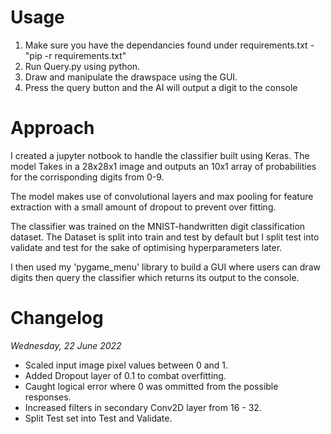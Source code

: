 # Usage

1. Make sure you have the dependancies found under requirements.txt - "pip -r requirements.txt"
2. Run Query.py using python.
3. Draw and manipulate the drawspace using the GUI.
4. Press the query button and the AI will output a digit to the console


# Approach

I created a jupyter notbook to handle the classifier built using Keras. The model Takes in a 28x28x1 image and outputs
an 10x1 array of probabilities for the corrisponding digits from 0-9.

The model makes use of convolutional layers and max pooling for feature extraction with a small amount of dropout to prevent
over fitting.

The classifier was trained on the MNIST-handwritten digit classification dataset.
The Dataset is split into train and test by default but I split test into validate and test
for the sake of optimising hyperparameters later.

I then used my 'pygame_menu' library to build a GUI where users can draw digits then query the classifier which returns
its output to the console.


# Changelog

*Wednesday, 22 June 2022*

* Scaled input image pixel values between 0 and 1.
* Added Dropout layer of 0.1 to combat overfitting.
* Caught logical error where 0 was ommitted from the possible responses.
* Increased filters in secondary Conv2D layer from 16 - 32.
* Split Test set into Test and Validate.

